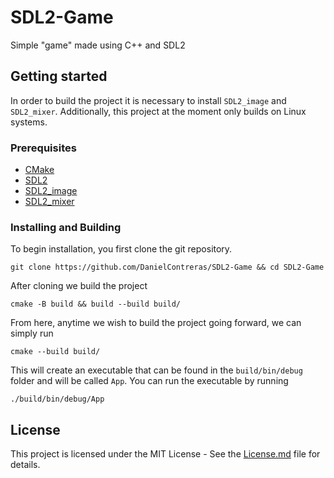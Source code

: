 # SDL2-Game
Simple "game" made using C++ and SDL2

## Getting started

In order to build the project it is necessary to install `SDL2_image` and `SDL2_mixer`. Additionally, this project at the moment only builds on Linux systems.

### Prerequisites

- [CMake](https://cmake.org/download/)
- [SDL2](https://www.libsdl.org/index.php)
- [SDL2_image](https://github.com/libsdl-org/SDL_image)
- [SDL2_mixer](https://github.com/libsdl-org/SDL_mixer)

### Installing and Building

To begin installation, you first clone the git repository.
```shell
git clone https://github.com/DanielContreras/SDL2-Game && cd SDL2-Game
```
After cloning we build the project
```shell
cmake -B build && build --build build/
```
From here, anytime we wish to build the project going forward, we can simply run
```shell
cmake --build build/
```
This will create an executable that can be found in the `build/bin/debug` folder and will be called `App`. You can run the executable by running
```shell
./build/bin/debug/App
```

## License
This project is licensed under the MIT License - See the [License.md](https://github.com/DanielContreras/SDL2-Game/blob/main/LICENSE.md) file for details.
